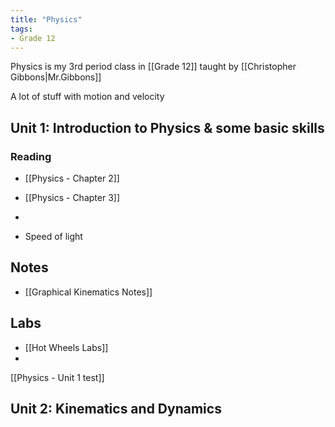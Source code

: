 ```yaml
---
title: "Physics"
tags:
- Grade 12
---
```


Physics is my 3rd period class in [[Grade 12]] taught by [[Christopher Gibbons|Mr.Gibbons]] 

A lot of stuff with motion and velocity

## Unit 1: Introduction to Physics & some basic skills

### Reading

- [[Physics - Chapter 2]]
- [[Physics - Chapter 3]]
- 

- Speed of light 

## Notes
- [[Graphical Kinematics Notes]]
## Labs
- [[Hot Wheels Labs]]
- 

[[Physics - Unit 1 test]]

##  Unit 2: Kinematics and Dynamics

